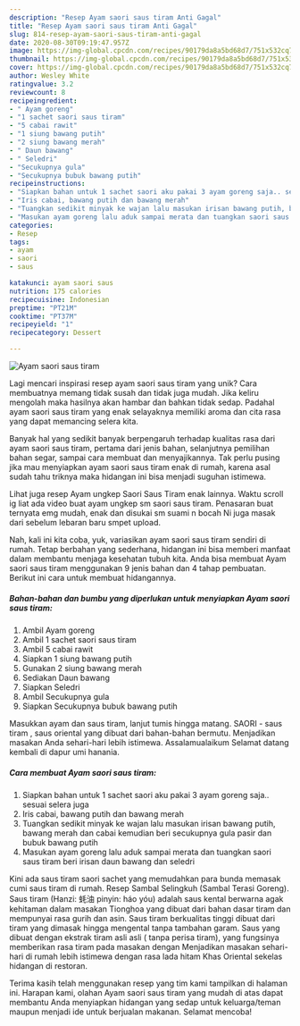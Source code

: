 ```yaml
---
description: "Resep Ayam saori saus tiram Anti Gagal"
title: "Resep Ayam saori saus tiram Anti Gagal"
slug: 814-resep-ayam-saori-saus-tiram-anti-gagal
date: 2020-08-30T09:19:47.957Z
image: https://img-global.cpcdn.com/recipes/90179da8a5bd68d7/751x532cq70/ayam-saori-saus-tiram-foto-resep-utama.jpg
thumbnail: https://img-global.cpcdn.com/recipes/90179da8a5bd68d7/751x532cq70/ayam-saori-saus-tiram-foto-resep-utama.jpg
cover: https://img-global.cpcdn.com/recipes/90179da8a5bd68d7/751x532cq70/ayam-saori-saus-tiram-foto-resep-utama.jpg
author: Wesley White
ratingvalue: 3.2
reviewcount: 8
recipeingredient:
- " Ayam goreng"
- "1 sachet saori saus tiram"
- "5 cabai rawit"
- "1 siung bawang putih"
- "2 siung bawang merah"
- " Daun bawang"
- " Seledri"
- "Secukupnya gula"
- "Secukupnya bubuk bawang putih"
recipeinstructions:
- "Siapkan bahan untuk 1 sachet saori aku pakai 3 ayam goreng saja.. sesuai selera juga"
- "Iris cabai, bawang putih dan bawang merah"
- "Tuangkan sedikit minyak ke wajan lalu masukan irisan bawang putih, bawang merah dan cabai kemudian beri secukupnya gula pasir dan bubuk bawang putih"
- "Masukan ayam goreng lalu aduk sampai merata dan tuangkan saori saus tiram beri irisan daun bawang dan seledri"
categories:
- Resep
tags:
- ayam
- saori
- saus

katakunci: ayam saori saus 
nutrition: 175 calories
recipecuisine: Indonesian
preptime: "PT21M"
cooktime: "PT37M"
recipeyield: "1"
recipecategory: Dessert

---
```



![Ayam saori saus tiram](https://img-global.cpcdn.com/recipes/90179da8a5bd68d7/751x532cq70/ayam-saori-saus-tiram-foto-resep-utama.jpg)

Lagi mencari inspirasi resep ayam saori saus tiram yang unik? Cara membuatnya memang tidak susah dan tidak juga mudah. Jika keliru mengolah maka hasilnya akan hambar dan bahkan tidak sedap. Padahal ayam saori saus tiram yang enak selayaknya memiliki aroma dan cita rasa yang dapat memancing selera kita.

Banyak hal yang sedikit banyak berpengaruh terhadap kualitas rasa dari ayam saori saus tiram, pertama dari jenis bahan, selanjutnya pemilihan bahan segar, sampai cara membuat dan menyajikannya. Tak perlu pusing jika mau menyiapkan ayam saori saus tiram enak di rumah, karena asal sudah tahu triknya maka hidangan ini bisa menjadi suguhan istimewa.

Lihat juga resep Ayam ungkep Saori Saus Tiram enak lainnya. Waktu scroll ig liat ada video buat ayam ungkep sm saori saus tiram. Penasaran buat ternyata emg mudah, enak dan disukai sm suami n bocah Ni juga masak dari sebelum lebaran baru smpet upload.


Nah, kali ini kita coba, yuk, variasikan ayam saori saus tiram sendiri di rumah. Tetap berbahan yang sederhana, hidangan ini bisa memberi manfaat dalam membantu menjaga kesehatan tubuh kita. Anda bisa membuat Ayam saori saus tiram menggunakan 9 jenis bahan dan 4 tahap pembuatan. Berikut ini cara untuk membuat hidangannya.

<!--inarticleads1-->

##### Bahan-bahan dan bumbu yang diperlukan untuk menyiapkan Ayam saori saus tiram:

1. Ambil  Ayam goreng
1. Ambil 1 sachet saori saus tiram
1. Ambil 5 cabai rawit
1. Siapkan 1 siung bawang putih
1. Gunakan 2 siung bawang merah
1. Sediakan  Daun bawang
1. Siapkan  Seledri
1. Ambil Secukupnya gula
1. Siapkan Secukupnya bubuk bawang putih


Masukkan ayam dan saus tiram, lanjut tumis hingga matang. SAORI - saus tiram , saus oriental yang dibuat dari bahan-bahan bermutu. Menjadikan masakan Anda sehari-hari lebih istimewa. Assalamualaikum Selamat datang kembali di dapur umi hanania. 

<!--inarticleads2-->

##### Cara membuat Ayam saori saus tiram:

1. Siapkan bahan untuk 1 sachet saori aku pakai 3 ayam goreng saja.. sesuai selera juga
1. Iris cabai, bawang putih dan bawang merah
1. Tuangkan sedikit minyak ke wajan lalu masukan irisan bawang putih, bawang merah dan cabai kemudian beri secukupnya gula pasir dan bubuk bawang putih
1. Masukan ayam goreng lalu aduk sampai merata dan tuangkan saori saus tiram beri irisan daun bawang dan seledri


Kini ada saus tiram saori sachet yang memudahkan para bunda memasak cumi saus tiram di rumah. Resep Sambal Selingkuh (Sambal Terasi Goreng). Saus tiram (Hanzi: 蚝油 pinyin: háo yóu) adalah saus kental berwarna agak kehitaman dalam masakan Tionghoa yang dibuat dari bahan dasar tiram dan mempunyai rasa gurih dan asin. Saus tiram berkualitas tinggi dibuat dari tiram yang dimasak hingga mengental tanpa tambahan garam. Saus yang dibuat dengan ekstrak tiram asli asli ( tanpa perisa tiram), yang fungsinya memberikan rasa tiram pada masakan dengan Menjadikan masakan sehari-hari di rumah lebih istimewa dengan rasa lada hitam Khas Oriental sekelas hidangan di restoran. 

Terima kasih telah menggunakan resep yang tim kami tampilkan di halaman ini. Harapan kami, olahan Ayam saori saus tiram yang mudah di atas dapat membantu Anda menyiapkan hidangan yang sedap untuk keluarga/teman maupun menjadi ide untuk berjualan makanan. Selamat mencoba!
